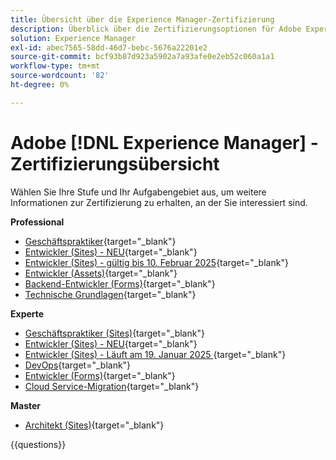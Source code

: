 ```yaml
---
title: Übersicht über die Experience Manager-Zertifizierung
description: Überblick über die Zertifizierungsoptionen für Adobe Experience Manager
solution: Experience Manager
exl-id: abec7565-58dd-46d7-bebc-5676a22201e2
source-git-commit: bcf93b87d923a5902a7a93afe0e2eb52c060a1a1
workflow-type: tm+mt
source-wordcount: '82'
ht-degree: 0%

---
```


# Adobe [!DNL Experience Manager] - Zertifizierungsübersicht

Wählen Sie Ihre Stufe und Ihr Aufgabengebiet aus, um weitere Informationen zur Zertifizierung zu erhalten, an der Sie interessiert sind.

**Professional**

* [Geschäftspraktiker](https://certification.adobe.com/certification/experience-manager-business-practitioner-professional){target="_blank"} <!--AD0-E126-->
* [Entwickler (Sites) - NEU](https://certification.adobe.com/certification/sites-developer-professional-v2){target="_blank"} <!--AD0-E128-->
* [Entwickler (Sites) - gültig bis 10. Februar 2025](https://certification.adobe.com/certification/sites-developer-professional){target="_blank"} <!--AD0-E123-->
* [Entwickler (Assets)](https://certification.adobe.com/certification/assets-developer-professional){target="_blank"} <!--AD0-E129-->
* [Backend-Entwickler (Forms)](https://certification.adobe.com/certification/backend-developer-professional){target="_blank"} <!--AD0-E127-->
* [Technische Grundlagen](https://certification.adobe.com/certification/technical-foundations-professional){target="_blank"} <!--AD0-E132-->

**Experte**

* [Geschäftspraktiker (Sites)](https://certification.adobe.com/certification/sites-business-practitioner-expert){target="_blank"} <!--AD0-E121-->
* [Entwickler (Sites) - NEU](https://certification.adobe.com/certification/sites-developer-expert-v2){target="_blank"} <!--AD0-E137-->
* [Entwickler (Sites) - Läuft am 19. Januar 2025 ](https://certification.adobe.com/certification/sites-developer-expert){target="_blank"} <!--AD0-E134-->
* [DevOps](https://certification.adobe.com/certification/aem-devops-engineer-expert){target="_blank"} <!--AD0-E124-->
* [Entwickler (Forms)](https://certification.adobe.com/certification/aem-forms-developer-expert){target="_blank"} <!--AD0-E125-->
* [Cloud Service-Migration](https://certification.adobe.com/certification/cloud-service-migration-expert){target="_blank"} <!--AD0-E136-->

**Master**

* [Architekt (Sites)](https://certification.adobe.com/certification/sites-architect-master){target="_blank"} <!--AD0-E117-->

{{questions}}
